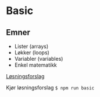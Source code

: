 # Basic

## Emner
- Lister (arrays)
- Løkker (loops)
- Variabler (variables)
- Enkel matematikk

[Løsningsforslag](../besvarelser/basic.js)

Kjør løsningsforslag ```$ npm run basic```